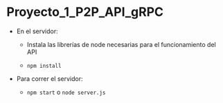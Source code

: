 # Proyecto_1_P2P_API_gRPC

- En el servidor:

  - Instala las librerías de node necesarias para el funcionamiento del API

  - `npm install`

- Para correr el servidor:
  - `npm start` o `node server.js`
